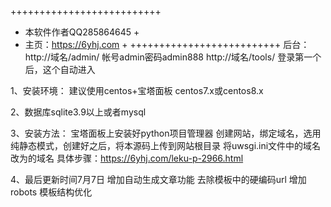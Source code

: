 ++++++++++++++++++++++++++
+ 本软件作者QQ285864645  +
+ 主页：https://6yhj.com +
++++++++++++++++++++++++++
后台：
http://域名/admin/ 
帐号admin密码admin888
http://域名/tools/ 
登录第一个后，这个自动进入


1、安装环境：
建议使用centos+宝塔面板
centos7.x或centos8.x

2、数据库sqlite3.9以上或者mysql


3、安装方法：
宝塔面板上安装好python项目管理器
创建网站，绑定域名，选用纯静态模式，创建好之后，将本源码上传到网站根目录
将uwsgi.ini文件中的域名改为的域名
具体步骤：https://6yhj.com/leku-p-2966.html

4、最后更新时间7月7日
增加自动生成文章功能
去除模板中的硬编码url
增加robots
模板结构优化


